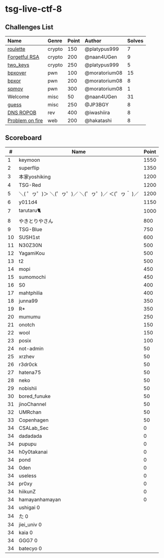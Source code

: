 # tsg-live-ctf-8


## Challenges List

**Name**|**Genre**|**Point**|**Author**|**Solves**
:------|:------|:------|:------|:------
[roulette](crypto/roulette)|crypto|150|@platypus999|7
[Forgetful RSA](crypto/forgetful_rsa)|crypto|200|@naan4UGen|9
[two_keys](crypto/two_keys)|crypto|250|@platypus999|5
[bpxover](pwn/bpxover)|pwn|100|@moratorium08|15
[bpxor](pwn/bpxor)|pwn|200|@moratorium08|8
[spmov](pwn/spmov)|pwn|300|@moratorium08|1
Welcome|misc|50|@naan4UGen|31
[guess](misc/guess)|misc|250|@JP3BGY|8
[DNS ROPOB](rev)|rev|400|@iwashiira|8
[Problem on fire](web/challenge_on_fire)|web|200|@hakatashi|8

## Scoreboard

| #  | Name            | Point |
|----|-----------------|------|
|1	 |keymoon	|1550
|2	 |superflip	|1350
|3	 |本家yoshiking	|1200
|4	 |TSG-Red	|1200
|5	 |＼( ゜ヮ゜)＞ ＼(゜ヮ゜)／ ＼(゜ヮ゜)／ ＜(゜ヮ＾ )／	|1200
|6	 |y011d4	|1150
|7	 |tarutaru🐈	|1000
|8	 |やきとりやさん	|800
|9	 |TSG-Blue	|750
|10	 |SUSH1st	|600
|11	 |N30Z30N	|500
|12	 |YagamiKou	|500
|13	 |t2	|500
|14	 |mopi	|450
|15	 |sumomochi	|450
|16	 |S0	|400
|17	 |mahtphilia |400
|18	 |junna99	|350
|19	 |R*	|350
|20	 |mumumu	|250
|21	 |onotch	|150
|22	 |wool	|150
|23	 |posix	|100
|24	 |not-admin	|50
|25	 |xrzhev	|50
|26	 |r3dr0ck	|50
|27	 |hatena75	|50
|28	 |neko	|50
|29	 |nobishii	|50
|30	 |bored_funuke	|50
|31	 |jinoChannel	|50
|32	 |UMRchan	|50
|33	 |Copenhagen	|50
|34	 |CSALab_Sec	|0
|34	 |dadadada	|0
|34	 |pupupu	|0
|34	 |h0y0takanai	|0
|34	 |pond	|0
|34	 |0den	|0
|34	 |useless	|0
|34	 |pr0xy	|0
|34	 |hiikunZ	|0
|34	 |hamayanhamayan	|0
|34	 |ushigai	0
|34	 |た	0
|34	 |jiei_univ	0
|34	 |kaia	0
|34	 |GGG7	0
|34	 |batecyo	0
